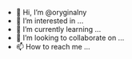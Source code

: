 - 👋 Hi, I’m @oryginalny
- 👀 I’m interested in ...
- 🌱 I’m currently learning ...
- 💞️ I’m looking to collaborate on ...
- 📫 How to reach me ...

<!---
oryginalny/oryginalny is a ✨ special ✨ repository because its `README.md` (this file) appears on your GitHub profile.
You can click the Preview link to take a look at your changes.
--->
